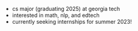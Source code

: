- cs major (graduating 2025) at georgia tech 
- interested in math, nlp, and edtech 
- currently seeking internships for summer 2023! 

<!---
unnathik/unnathik is a ✨ special ✨ repository because its `README.md` (this file) appears on your GitHub profile.
You can click the Preview link to take a look at your changes.
--->
